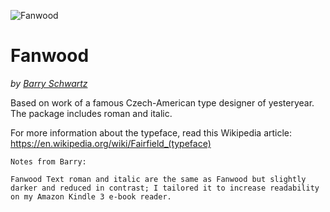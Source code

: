 ![Fanwood](https://github.com/theleagueof/fanwood/raw/master/images/fanwood-1.jpeg)

Fanwood
========
_by [Barry Schwartz](http://www.crudfactory.com)_

Based on work of a famous Czech-American type designer of yesteryear. The package includes roman and italic.

For more information about the typeface, read this Wikipedia article: https://en.wikipedia.org/wiki/Fairfield_(typeface)

    Notes from Barry:
    
    Fanwood Text roman and italic are the same as Fanwood but slightly darker and reduced in contrast; I tailored it to increase readability on my Amazon Kindle 3 e-book reader.
